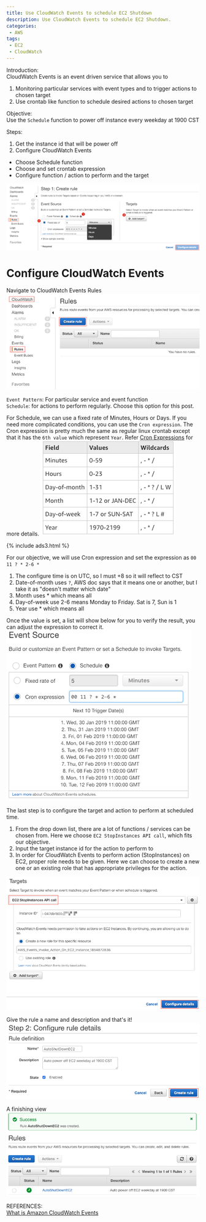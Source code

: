 ```yaml
---
title: Use CloudWatch Events to schedule EC2 Shutdown
description: Use CloudWatch Events to schedule EC2 Shutdown.
categories:
 - AWS
tags:
 - EC2
 - CloudWatch
---
```


Introduction:<br>
CloudWatch Events is an event driven service that allows you to
1. Monitoring particular services with event types and to trigger actions to chosen target
2. Use crontab like function to schedule desired actions to chosen target

Objective:<br>
Use the `Schedule` function to power off instance every weekday at 1900 CST

Steps:<br>
1. Get the instance id that will be power off
2. Configure CloudWatch Events
* Choose Schedule function
* Choose and set crontab expression
* Configure function / action to perform and the target

![CloudWatch Events](/assets/images/Xnip2019-01-30_15-34-36.png)

# Configure CloudWatch Events
Navigate to CloudWatch Events Rules
![CloudWatch Events](/assets/images/Xnip2019-01-30_15-15-52.jpg)

`Event Pattern`: For particular service and event function<br>
`Schedule`: for actions to perform regularly.  Choose this option for this post.

For Schedule, we can use a fixed rate of Minutes, Hours or Days.  If you need more complicated conditions, you can use the `Cron expression`.  The Cron expression is pretty much the same as regular linux crontab except that it has the `6th value` which represent `Year`.  Refer [Cron Expressions](https://docs.aws.amazon.com/AmazonCloudWatch/latest/events/ScheduledEvents.html#CronExpressions) for more details.
![CloudWatch Events](/assets/images/Xnip2019-01-30_15-44-07.png)

{% include ads3.html %}

For our objective, we will use Cron expression and set the expression as `00 11 ? * 2-6 *`
1. The configure time is on UTC, so I must +8 so it will reflect to CST
2. Date-of-month uses `?`, AWS doc says that it means one or another, but I take it as "doesn't matter which date"
3. Month uses * which means all
4. Day-of-week use 2-6 means Monday to Friday.  Sat is 7, Sun is 1
5. Year use * which means all

Once the value is set, a list will show below for you to verify the result, you can adjust the expression to correct it.
![CloudWatch Events](/assets/images/Xnip2019-01-30_16-31-39.png)

The last step is to configure the target and action to perform at scheduled time.
1. From the drop down list, there are a lot of functions / services can be chosen from.  Here we choose `EC2 StopInstances API call`, which fits our objective.
2. Input the target instance id for the action to perform to
3. In order for CloudWatch Events to perform action (StopInstances) on EC2, proper role needs to be given.  Here we can choose to create a new one or an existing role that has appropriate privileges for the action.

![CloudWatch Events](/assets/images/Xnip2019-01-30_16-37-15.png)

Give the rule a name and description and that's it!
![CloudWatch Events](/assets/images/Xnip2019-01-30_16-45-30.png)

A finishing view
![CloudWatch Events](/assets/images/Xnip2019-01-30_16-46-02.png)

REFERENCES:
<br>[What is Amazon CloudWatch Events](https://docs.aws.amazon.com/AmazonCloudWatch/latest/events/WhatIsCloudWatchEvents.html)
